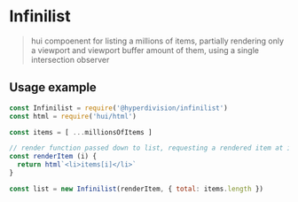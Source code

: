 # Infinilist

> hui compoenent for listing a millions of items, partially rendering only a
> viewport and viewport buffer amount of them, using a single intersection observer


## Usage example

``` js
const Infinilist = require('@hyperdivision/infinilist')
const html = require('hui/html')

const items = [ ...millionsOfItems ]

// render function passed down to list, requesting a rendered item at index
const renderItem (i) {
  return html`<li>items[i]</li>`
}

const list = new Infinilist(renderItem, { total: items.length })
```
